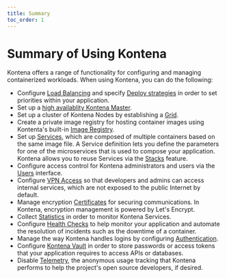 ```yaml
---
title: Summary
toc_order: 1
---
```


# Summary of Using Kontena

Kontena offers a range of functionality for configuring and managing containerized workloads. When using Kontena, you can do the following:

* Configure [Load Balancing](loadbalancer.md) and specify [Deploy strategies](deploy.md) in order to set priorities within your application.
* Set up a [high availablity Kontena Master](high-avail.md).
* Set up a cluster of Kontena Nodes by establishing a [Grid](grids.md).
* Create a private image registry for hosting container images using Kontenta's built-in [Image Registry](image-registry.md).
* Set up [Services](services.md), which are composed of multiple containers based on the same image file. A Service definition lets you define the parameters for one of the microservices that is used to compose your application. Kontena allows you to reuse Services via the [Stacks](stacks.md) feature.
* Configure access control for Kontena administrators and users via the [Users](users.md) interface.
* Configure [VPN Access](vpn-access.md) so that developers and admins can access internal services, which are not exposed to the public Internet by default.
* Manage encryption [Certificates](certificates.md) for securing communications. In Kontena, encryption management is powered by Let's Encrypt.
* Collect [Statistics](stats.md) in order to monitor Kontena Services.
* Configure [Health Checks](health-check.md) to help monitor your application and automate the resolution of incidents such as the downtime of a container.
* Manage the way Kontena handles logins by configuring [Authentication](authentication.md).
* Configure [Kontena Vault](vault.md) in order to store passwords or access tokens that your application requires to access APIs or databases.
* Disable [Telemetry](telemetry.md), the anonymous usage tracking that Kontena performs to help the project's open source developers, if desired.
